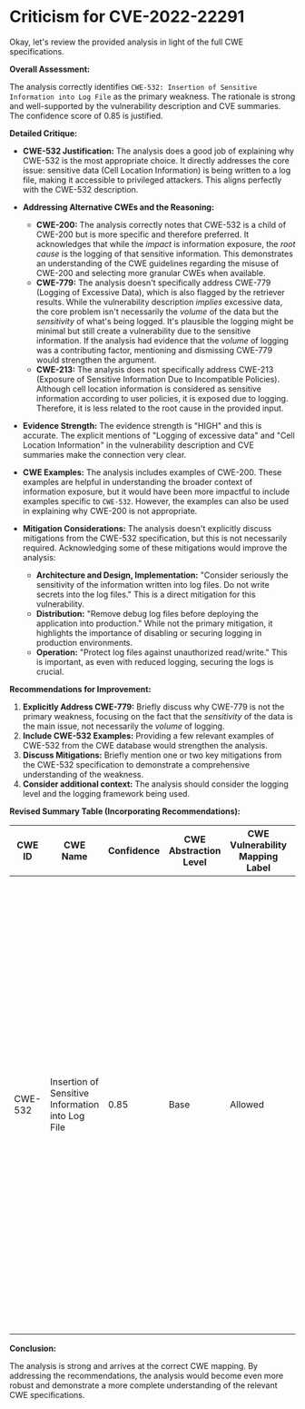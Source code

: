 # Criticism for CVE-2022-22291

Okay, let's review the provided analysis in light of the full CWE specifications.

**Overall Assessment:**

The analysis correctly identifies `CWE-532: Insertion of Sensitive Information into Log File` as the primary weakness. The rationale is strong and well-supported by the vulnerability description and CVE summaries. The confidence score of 0.85 is justified.

**Detailed Critique:**

*   **CWE-532 Justification:** The analysis does a good job of explaining why CWE-532 is the most appropriate choice. It directly addresses the core issue: sensitive data (Cell Location Information) is being written to a log file, making it accessible to privileged attackers. This aligns perfectly with the CWE-532 description.

*   **Addressing Alternative CWEs and the Reasoning:**
    *   **CWE-200:** The analysis correctly notes that CWE-532 is a child of CWE-200 but is more specific and therefore preferred. It acknowledges that while the *impact* is information exposure, the *root cause* is the logging of that sensitive information. This demonstrates an understanding of the CWE guidelines regarding the misuse of CWE-200 and selecting more granular CWEs when available.
    *   **CWE-779:** The analysis doesn't specifically address CWE-779 (Logging of Excessive Data), which is also flagged by the retriever results. While the vulnerability description *implies* excessive data, the core problem isn't necessarily the *volume* of the data but the *sensitivity* of what's being logged.  It's plausible the logging might be minimal but still create a vulnerability due to the sensitive information. If the analysis had evidence that the *volume* of logging was a contributing factor, mentioning and dismissing CWE-779 would strengthen the argument.
    *   **CWE-213:** The analysis does not specifically address CWE-213 (Exposure of Sensitive Information Due to Incompatible Policies). Although cell location information is considered as sensitive information according to user policies, it is exposed due to logging. Therefore, it is less related to the root cause in the provided input.

*   **Evidence Strength:** The evidence strength is "HIGH" and this is accurate. The explicit mentions of "Logging of excessive data" and "Cell Location Information" in the vulnerability description and CVE summaries make the connection very clear.

*   **CWE Examples:** The analysis includes examples of CWE-200. These examples are helpful in understanding the broader context of information exposure, but it would have been more impactful to include examples specific to `CWE-532`. However, the examples can also be used in explaining why CWE-200 is not appropriate.

*   **Mitigation Considerations:** The analysis doesn't explicitly discuss mitigations from the CWE-532 specification, but this is not necessarily required.  Acknowledging some of these mitigations would improve the analysis:
    *   **Architecture and Design, Implementation:** "Consider seriously the sensitivity of the information written into log files. Do not write secrets into the log files."  This is a direct mitigation for this vulnerability.
    *   **Distribution:** "Remove debug log files before deploying the application into production." While not the primary mitigation, it highlights the importance of disabling or securing logging in production environments.
    *   **Operation:** "Protect log files against unauthorized read/write."  This is important, as even with reduced logging, securing the logs is crucial.

**Recommendations for Improvement:**

1.  **Explicitly Address CWE-779:**  Briefly discuss why CWE-779 is not the primary weakness, focusing on the fact that the *sensitivity* of the data is the main issue, not necessarily the *volume* of logging.
2.  **Include CWE-532 Examples:** Providing a few relevant examples of CWE-532 from the CWE database would strengthen the analysis.
3.  **Discuss Mitigations:** Briefly mention one or two key mitigations from the CWE-532 specification to demonstrate a comprehensive understanding of the weakness.
4. **Consider additional context:** The analysis should consider the logging level and the logging framework being used.

**Revised Summary Table (Incorporating Recommendations):**

| CWE ID  | CWE Name                               | Confidence | CWE Abstraction Level | CWE Vulnerability Mapping Label | CWE-Vulnerability Mapping Notes                                                                                                                                                                                                                                                                                                                                                                           |
| ------- | -------------------------------------- | ---------- | --------------------- | ------------------------------- | ------------------------------------------------------------------------------------------------------------------------------------------------------------------------------------------------------------------------------------------------------------------------------------------------------------------------------------------------------------------------------------------------------------- |
| CWE-532 | Insertion of Sensitive Information into Log File | 0.85       | Base                  | Allowed                         | The vulnerability description explicitly states "**Logging of excessive data**" leading to a privileged attacker being able to get "Cell Location Information". This directly aligns with CWE-532. While CWE-779 (Logging of Excessive Data) is related, the core issue is the *sensitivity* of the logged data, not necessarily the volume. Key mitigations include avoiding logging sensitive information and securing log files. |

**Conclusion:**

The analysis is strong and arrives at the correct CWE mapping. By addressing the recommendations, the analysis would become even more robust and demonstrate a more complete understanding of the relevant CWE specifications.